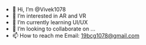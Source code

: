 - 👋 Hi, I’m @Vivek1078
- 👀 I’m interested in AR and VR
- 🌱 I’m currently learning UI/UX
- 💞️ I’m looking to collaborate on ...
- 📫 How to reach me Email: 19bcg1078@gmail.com

<!---
Vivek1078/Vivek1078 is a ✨ special ✨ repository because its `README.md` (this file) appears on your GitHub profile.
You can click the Preview link to take a look at your changes.
--->
